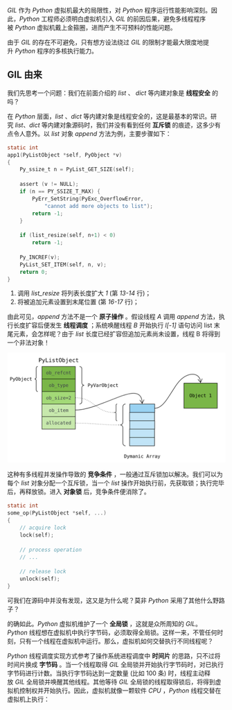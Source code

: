 _GIL_ 作为 _Python_ 虚拟机最大的局限性，对 _Python_ 程序运行性能影响深刻。因此，_Python_ 工程师必须明白虚拟机引入 _GIL_ 的前因后果，避免多线程程序被 _Python_ 虚拟机戴上金箍圈，进而产生不可预料的性能问题。

由于 _GIL_ 的存在不可避免，只有想方设法绕过 _GIL_ 的限制才能最大限度地提升 _Python_ 程序的多核执行能力。

## GIL 由来

我们先思考一个问题：我们在前面介绍的 _list_ 、 _dict_ 等内建对象是 **线程安全** 的吗？

在 _Python_ 层面，_list_ 、_dict_ 等内建对象是线程安全的，这是最基本的常识。研究 _list_、_dict_ 等内建对象源码时，我们并没有看到任何 **互斥锁** 的痕迹，这多少有点令人意外。以 _list_ 对象 _append_ 方法为例，主要步骤如下：

```c
static int
app1(PyListObject *self, PyObject *v)
{
    Py_ssize_t n = PyList_GET_SIZE(self);

    assert (v != NULL);
    if (n == PY_SSIZE_T_MAX) {
        PyErr_SetString(PyExc_OverflowError,
            "cannot add more objects to list");
        return -1;
    }

    if (list_resize(self, n+1) < 0)
        return -1;

    Py_INCREF(v);
    PyList_SET_ITEM(self, n, v);
    return 0;
}
```

1.  调用 _list_resize_ 将列表长度扩大 _1_ (第 _13-14_ 行)；
2.  将被追加元素设置到末尾位置 (第 _16-17_ 行)；

由此可见，_append_ 方法不是一个 **原子操作** 。假设线程 _A_ 调用 _append_ 方法，执行长度扩容后便发生 **线程调度** ；系统唤醒线程 _B_ 开始执行 _l[-1]_ 语句访问 list 末尾元素，会怎样呢？由于 _list_ 长度已经扩容但追加元素尚未设置，线程 B 将得到一个非法对象！

![](../../youdaonote-images/Pasted%20image%2020221212201030.png)

这种有多线程并发操作导致的 **竞争条件** ，一般通过互斥锁加以解决。我们可以为每个 _list_ 对象分配一个互斥锁，当一个 _list_ 操作开始执行前，先获取锁；执行完毕后，再释放锁。进入 **对象锁** 后，竞争条件便消除了。

```c
static int
some_op(PyListObject *self, ...)
{
    // acquire lock
    lock(self);

    // process operation
    // ...
    
    // release lock
    unlock(self);
}
```

可我们在源码中并没有发现，这又是为什么呢？莫非 _Python_ 采用了其他什么野路子？

的确如此。_Python_ 虚拟机维护了一个 **全局锁** ，这就是众所周知的 _GIL_。_Python_ 线程想在虚拟机中执行字节码，必须取得全局锁。这样一来，不管任何时刻，只有一个线程在虚拟机中运行。那么，虚拟机如何交替执行不同线程呢？

_Python_ 线程调度实现方式参考了操作系统进程调度中 **时间片** 的思路，只不过将时间片换成 **字节码** 。当一个线程取得 _GIL_ 全局锁并开始执行字节码时，对已执行字节码进行计数。当执行字节码达到一定数量 (比如 100 条) 时，线程主动释放 _GIL_ 全局锁并唤醒其他线程。其他等待 _GIL_ 全局锁的线程取得锁后，将得到虚拟机控制权并开始执行。因此，虚拟机就像一颗软件 _CPU_ ，_Python_ 线程交替在虚拟机上执行：